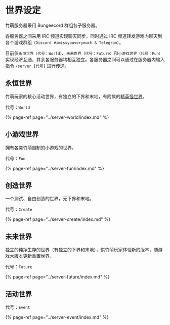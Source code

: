 # 世界设定

竹萌服务器采用 Bungeecord 群组各子服务器。

各服务器之间采用 IRC 频道实现聊天同步，同时通过 IRC 频道转发游戏内聊天到各个游戏群组`（Discord #imissyouverymuch & Telegram）`。

目前仅`永恒世界（代号：World）`、`未来世界（代号：Future）`和`小游戏世界（代号：Fun）`实现经济互通，其余各服务器均相互独立。各服务器之间可以通过在服务器内输入指令 `/server [代号]` 进行传送。

## 永恒世界

竹萌玩家的核心活动世界，有独立的下界和末地，有附属的[精英怪世界](../server-world/infernal.md)。

代号：`World`

{% page-ref page="../server-world/index.md" %}

## 小游戏世界

拥有各类竹萌自制的小游戏的世界。

代号：`Fun`

{% page-ref page="../server-fun/index.md" %}

## 创造世界

一个测试、自由创造的世界，无下界和末地。

代号：`Create`

{% page-ref page="../server-create/index.md" %}

## 未来世界

独立的纯净生存的世界（有独立的下界和末地），供竹萌玩家体验新的版本，随游戏大版本更新重置世界。

代号：`Future`

{% page-ref page="../server-future/index.md" %}

## 活动世界

代号：`Event`

{% page-ref page="../server-event/index.md" %}

